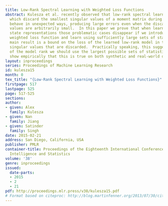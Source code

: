 ```yaml
---
title: Low-Rank Spectral Learning with Weighted Loss Functions
abstract: Kulesza et al. recently observed that low-rank spectral learning algorithms,
  which discard the smallest singular values of a moment matrix during training, can
  behave in unexpected ways, producing large errors even when the discarded singular
  values are arbitrarily small.  In this paper we prove that when learning predictive
  state representations those problematic cases disappear if we introduce a particular
  weighted loss function and learn using sufficiently large sets of statistics; our
  main result is a bound on the loss of the learned low-rank model in terms of the
  singular values that are discarded.  Practically speaking, this suggests that regardless
  of the model rank we should use the largest possible sets of statistics, and we
  show empirically that this is true on both synthetic and real-world domains.
layout: inproceedings
series: Proceedings of Machine Learning Research
id: kulesza15
month: 0
tex_title: "{Low-Rank Spectral Learning with Weighted Loss Functions}"
firstpage: 517
lastpage: 525
page: 517-525
sections: 
author:
- given: Alex
  family: Kulesza
- given: Nan
  family: Jiang
- given: Satinder
  family: Singh
date: 2015-02-21
address: San Diego, California, USA
publisher: PMLR
container-title: Proceedings of the Eighteenth International Conference on Artificial
  Intelligence and Statistics
volume: '38'
genre: inproceedings
issued:
  date-parts:
  - 2015
  - 2
  - 21
pdf: http://proceedings.mlr.press/v38/kulesza15.pdf
# Format based on citeproc: http://blog.martinfenner.org/2013/07/30/citeproc-yaml-for-bibliographies/
---
```


